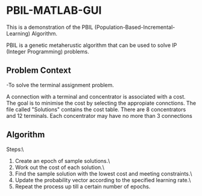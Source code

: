 # PBIL-MATLAB-GUI

This is a demonstration of the PBIL (Population-Based-Incremental-Learning) Algorithm.

PBIL is a genetic metaherustic algorithm that can be used to solve IP (Integer Programming) problems.

## Problem Context

-To solve the terminal assignment problem.

A connection with a terminal and concentrator is associated with a cost. The goal is to minimise the cost by selecting the appropiate connctions. 
The file called "Solutions" contains the cost table. There are 8 concentrators and 12 terminals. Each concentrator may have no more than 3 connections

## Algorithm

Steps:\
1. Create an epoch of sample solutions.\
2. Work out the cost of each solution.\
3. Find the sample solution with the lowest cost and meeting constraints.\
4. Update the probability vector according to the specified learning rate.\
5. Repeat the process up till a certain number of epochs.
